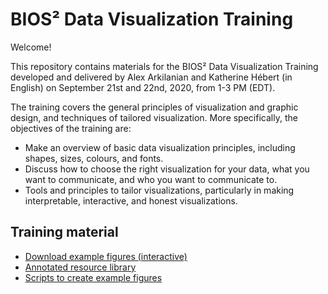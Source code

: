 # BIOS² Data Visualization Training

Welcome!<br>

This repository contains materials for the BIOS² Data Visualization Training developed and delivered by Alex Arkilanian and Katherine Hébert (in English) on September 21st and 22nd, 2020, from 1-3 PM (EDT).<br>

The training covers the general principles of visualization and graphic design, and techniques of tailored visualization. More specifically, the objectives of the training are:<br>
* Make an overview of basic data visualization principles, including shapes, sizes, colours, and fonts.<br>
* Discuss how to choose the right visualization for your data, what you want to communicate, and who you want to communicate to. <br>
* Tools and principles to tailor visualizations, particularly in making interpretable, interactive, and honest visualizations. <br>

## Training material

* <a id="raw-url" href = "https://raw.githubusercontent.com/katherinehebert/BIOS2_DataViz/master/interactive_examples">Download example figures (interactive)</a>
* [Annotated resource library](https://katherinehebert.github.io/BIOS2_DataViz/)<br>
* [Scripts to create example figures](https://github.com/katherinehebert/BIOS2_DataViz/tree/master/scripts)<br>